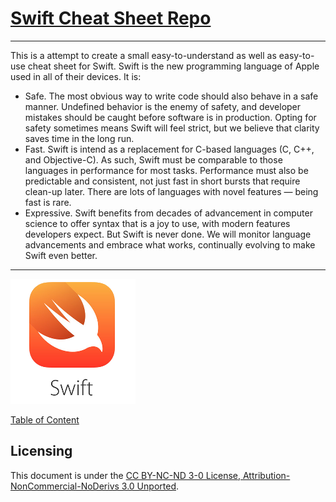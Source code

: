 [Swift Cheat Sheet Repo](http://zawiki.praxis-arbor.ch/doku.php/tschinz:swift)
================================

---

This is a attempt to create a small easy-to-understand as well as easy-to-use cheat sheet for Swift. Swift is the new programming language of Apple used in all of their devices. 
It is:

- Safe. The most obvious way to write code should also behave in a safe manner. Undefined behavior is the enemy of safety, and developer mistakes should be caught before software is in production. Opting for safety sometimes means Swift will feel strict, but we believe that clarity saves time in the long run.
- Fast. Swift is intend as a replacement for C-based languages (C, C++, and Objective-C). As such, Swift must be comparable to those languages in performance for most tasks. Performance must also be predictable and consistent, not just fast in short bursts that require clean-up later. There are lots of languages with novel features — being fast is rare.
- Expressive. Swift benefits from decades of advancement in computer science to offer syntax that is a joy to use, with modern features developers expect. But Swift is never done. We will monitor language advancements and embrace what works, continually evolving to make Swift even better.

---

![Swift Icon](cover.jpg)

[Table of Content](summary.md)

Licensing
---
This document is under the [CC BY-NC-ND 3-0 License, Attribution-NonCommercial-NoDerivs 3.0 Unported](http://creativecommons.org/licenses/by-nc-nd/3.0/).

